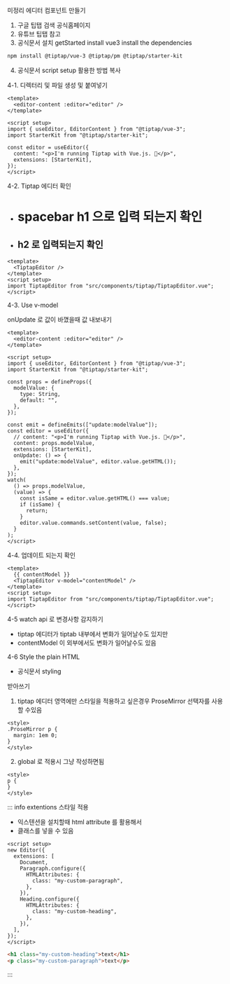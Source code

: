 미정리
에디터 컴포넌트 만들기

1. 구글 팁탭 검색 공식홈페이지
2. 유튜브 팁탭 참고
3. 공식문서 설치 getStarted install vue3 install the dependencies

```sh
npm install @tiptap/vue-3 @tiptap/pm @tiptap/starter-kit
```

4. 공식문서 script setup 활용한 방법 복사

4-1. 디렉터리 및 파일 생성 및 붙여넣기

```vue [src/components/tiptap/TipTapEditor.vue]
<template>
  <editor-content :editor="editor" />
</template>

<script setup>
import { useEditor, EditorContent } from "@tiptap/vue-3";
import StarterKit from "@tiptap/starter-kit";

const editor = useEditor({
  content: "<p>I'm running Tiptap with Vue.js. 🎉</p>",
  extensions: [StarterKit],
});
</script>
```

4-2. Tiptap 에디터 확인

- # spacebar h1 으로 입력 되는지 확인
- ## h2 로 입력되는지 확인

```vue [src/components/apps/post/PostForm.vue]
<template>
  <TiptapEditor />
</template>
<script setup>
import TiptapEditor from "src/components/tiptap/TiptapEditor.vue";
</script>
```

4-3. Use v-model

onUpdate 로 값이 바꼈을때 값 내보내기

```vue [src/components/tiptap/TipTapEditor.vue]
<template>
  <editor-content :editor="editor" />
</template>

<script setup>
import { useEditor, EditorContent } from "@tiptap/vue-3";
import StarterKit from "@tiptap/starter-kit";

const props = defineProps({
  modelValue: {
    type: String,
    default: "",
  },
});

const emit = defineEmits(["update:modelValue"]);
const editor = useEditor({
  // content: "<p>I'm running Tiptap with Vue.js. 🎉</p>",
  content: props.modelValue,
  extensions: [StarterKit],
  onUpdate: () => {
    emit("update:modelValue", editor.value.getHTML());
  },
});
watch(
  () => props.modelValue,
  (value) => {
    const isSame = editor.value.getHTML() === value;
    if (isSame) {
      return;
    }
    editor.value.commands.setContent(value, false);
  }
);
</script>
```

4-4. 업데이트 되는지 확인

```vue [src/components/apps/post/PostForm.vue]
<template>
  {{ contentModel }}
  <TiptapEditor v-model="contentModel" />
</template>
<script setup>
import TiptapEditor from "src/components/tiptap/TiptapEditor.vue";
</script>
```

4-5 watch api 로 변경사항 감지하기

- tiptap 에디터가 tiptab 내부에서 변화가 일어날수도 있지만
- contentModel 이 외부에서도 변화가 일어날수도 있음

4-6 Style the plain HTML

- 공식문서 styling

받아쓰기

1. tiptap 에디터 영역에만 스타일을 적용하고 싶은경우
   ProseMirror 선택자를 사용할 수있음

```vue
<style>
.ProseMirror p {
  margin: 1em 0;
}
</style>
```

2. global 로 적용시 그냥 작성하면됨

```vue
<style>
p {
}
</style>
```

::: info extentions 스타일 적용

- 익스텐션을 설치할때 html attribute 를 활용해서
- 클래스를 넣을 수 있음

```vue [예제]
<script setup>
new Editor({
  extensions: [
    Document,
    Paragraph.configure({
      HTMLAttributes: {
        class: "my-custom-paragraph",
      },
    }),
    Heading.configure({
      HTMLAttributes: {
        class: "my-custom-heading",
      },
    }),
  ],
});
</script>
```

```html [렌더링]
<h1 class="my-custom-heading">text</h1>
<p class="my-custom-paragraph">text</p>
```

:::
